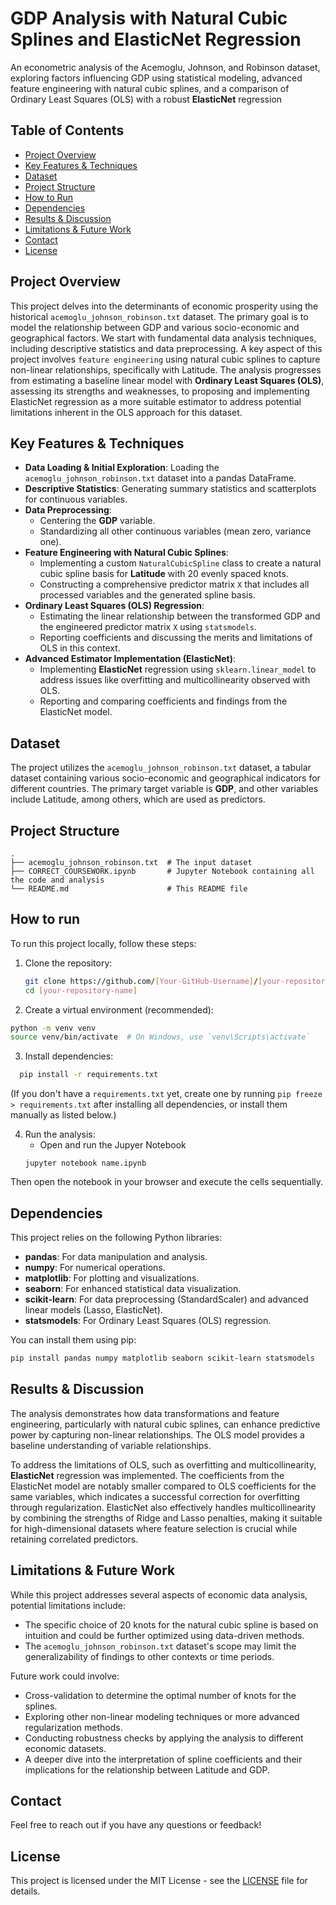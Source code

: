 # GDP Analysis with Natural Cubic Splines and ElasticNet Regression
An econometric analysis of the Acemoglu, Johnson, and Robinson dataset, exploring factors influencing GDP using statistical modeling, advanced feature engineering with natural cubic splines, and a comparison of Ordinary Least Squares (OLS) with a robust **ElasticNet** regression

## Table of Contents
* [Project Overview](#project-overview)
* [Key Features & Techniques](#key-features--techniques)
* [Dataset](#dataset)
* [Project Structure](#project-structure)
* [How to Run](#how-to-run)
* [Dependencies](#dependencies)
* [Results & Discussion](#results--discussion)
* [Limitations & Future Work](#limitations--future-work)
* [Contact](#contact)
* [License](#license)

## Project Overview
This project delves into the determinants of economic prosperity using the historical `acemoglu_johnson_robinson.txt` dataset. The primary goal is to model the relationship between GDP and various socio-economic and geographical factors. We start with fundamental data analysis techniques, including descriptive statistics and data preprocessing. A key aspect of this project involves `feature engineering` using natural cubic splines to capture non-linear relationships, specifically with Latitude. The analysis progresses from estimating a baseline linear model with **Ordinary Least Squares (OLS)**, assessing its strengths and weaknesses, to proposing and implementing ElasticNet regression as a more suitable estimator to address potential limitations inherent in the OLS approach for this dataset.

## Key Features & Techniques
- **Data Loading & Initial Exploration**: Loading the `acemoglu_johnson_robinson.txt` dataset into a pandas DataFrame.
- **Descriptive Statistics**: Generating summary statistics and scatterplots for continuous variables.
- **Data Preprocessing**:
  - Centering the **GDP** variable.
  - Standardizing all other continuous variables (mean zero, variance one).
- **Feature Engineering with Natural Cubic Splines**:
  - Implementing a custom `NaturalCubicSpline` class to create a natural cubic spline basis for **Latitude** with 20 evenly spaced knots.
  - Constructing a comprehensive predictor matrix `X` that includes all processed variables and the generated spline basis.
- **Ordinary Least Squares (OLS) Regression**:
  - Estimating the linear relationship between the transformed GDP and the engineered predictor matrix `X` using `statsmodels`.
  - Reporting coefficients and discussing the merits and limitations of OLS in this context.
- **Advanced Estimator Implementation (ElasticNet)**:
  - Implementing **ElasticNet** regression using `sklearn.linear_model` to address issues like overfitting and multicollinearity observed with OLS.
  - Reporting and comparing coefficients and findings from the ElasticNet model.

## Dataset
The project utilizes the `acemoglu_johnson_robinson.txt` dataset, a tabular dataset containing various socio-economic and geographical indicators for different countries. The primary target variable is **GDP**, and other variables include Latitude, among others, which are used as predictors.



## Project Structure
```
.
├── acemoglu_johnson_robinson.txt  # The input dataset
├── CORRECT_COURSEWORK.ipynb       # Jupyter Notebook containing all the code and analysis
└── README.md                      # This README file
```
## How to run
To run this project locally, follow these steps:
1. Clone the repository:
   ```bash
   git clone https://github.com/[Your-GitHub-Username]/[your-repository-name].git
   cd [your-repository-name]

2. Create a virtual environment (recommended):
  ```bash
  python -m venv venv
  source venv/bin/activate  # On Windows, use `venv\Scripts\activate`
```

3. Install dependencies:
```bash
  pip install -r requirements.txt
```
(If you don't have a `requirements.txt` yet, create one by running `pip freeze > requirements.txt` after installing all dependencies, or install them manually as listed below.)

4. Run the analysis:
   - Open and run the Jupyer Notebook
   ```Code snippet
   jupyter notebook name.ipynb
   ```
  Then open the notebook in your browser and execute the cells sequentially.

## Dependencies
This project relies on the following Python libraries:
- **pandas**: For data manipulation and analysis.
- **numpy**: For numerical operations.
- **matplotlib**: For plotting and visualizations.
- **seaborn**: For enhanced statistical data visualization.
- **scikit-learn**: For data preprocessing (StandardScaler) and advanced linear models (Lasso, ElasticNet).
- **statsmodels**: For Ordinary Least Squares (OLS) regression.

You can install them using pip:
```bash
pip install pandas numpy matplotlib seaborn scikit-learn statsmodels
```

## Results & Discussion
The analysis demonstrates how data transformations and feature engineering, particularly with natural cubic splines, can enhance predictive power by capturing non-linear relationships. The OLS model provides a baseline understanding of variable relationships.

To address the limitations of OLS, such as overfitting and multicollinearity, **ElasticNet** regression was implemented. The coefficients from the ElasticNet model are notably smaller compared to OLS coefficients for the same variables, which indicates a successful correction for overfitting through regularization. ElasticNet also effectively handles multicollinearity by combining the strengths of Ridge and Lasso penalties, making it suitable for high-dimensional datasets where feature selection is crucial while retaining correlated predictors.

## Limitations & Future Work
While this project addresses several aspects of economic data analysis, potential limitations include:
- The specific choice of 20 knots for the natural cubic spline is based on intuition and could be further optimized using data-driven methods.
- The `acemoglu_johnson_robinson.txt` dataset's scope may limit the generalizability of findings to other contexts or time periods.


Future work could involve:
- Cross-validation to determine the optimal number of knots for the splines.
- Exploring other non-linear modeling techniques or more advanced regularization methods.
- Conducting robustness checks by applying the analysis to different economic datasets.
- A deeper dive into the interpretation of spline coefficients and their implications for the relationship between Latitude and GDP.

## Contact
Feel free to reach out if you have any questions or feedback!

## License
This project is licensed under the MIT License - see the [LICENSE](#license) file for details.

